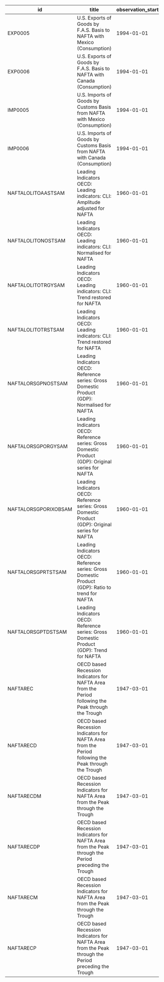 | id                   | title                                                                                                | observation_start   | observation_end   |
|----------------------|------------------------------------------------------------------------------------------------------|---------------------|-------------------|
| EXP0005              | U.S. Exports of Goods by F.A.S. Basis to NAFTA with Mexico (Consumption)                             | 1994-01-01          | 2020-12-01        |
| EXP0006              | U.S. Exports of Goods by F.A.S. Basis to NAFTA with Canada (Consumption)                             | 1994-01-01          | 2020-12-01        |
| IMP0005              | U.S. Imports of Goods by Customs Basis from NAFTA with Mexico (Consumption)                          | 1994-01-01          | 2020-12-01        |
| IMP0006              | U.S. Imports of Goods by Customs Basis from NAFTA with Canada (Consumption)                          | 1994-01-01          | 2020-12-01        |
| NAFTALOLITOAASTSAM   | Leading Indicators OECD: Leading indicators: CLI: Amplitude adjusted for NAFTA                       | 1960-01-01          | 2022-05-01        |
| NAFTALOLITONOSTSAM   | Leading Indicators OECD: Leading indicators: CLI: Normalised for NAFTA                               | 1960-01-01          | 2022-05-01        |
| NAFTALOLITOTRGYSAM   | Leading Indicators OECD: Leading indicators: CLI: Trend restored for NAFTA                           | 1960-01-01          | 2022-02-01        |
| NAFTALOLITOTRSTSAM   | Leading Indicators OECD: Leading indicators: CLI: Trend restored for NAFTA                           | 1960-01-01          | 2022-02-01        |
| NAFTALORSGPNOSTSAM   | Leading Indicators OECD: Reference series: Gross Domestic Product (GDP): Normalised for NAFTA        | 1960-01-01          | 2022-02-01        |
| NAFTALORSGPORGYSAM   | Leading Indicators OECD: Reference series: Gross Domestic Product (GDP): Original series for NAFTA   | 1960-01-01          | 2022-02-01        |
| NAFTALORSGPORIXOBSAM | Leading Indicators OECD: Reference series: Gross Domestic Product (GDP): Original series for NAFTA   | 1960-01-01          | 2022-02-01        |
| NAFTALORSGPRTSTSAM   | Leading Indicators OECD: Reference series: Gross Domestic Product (GDP): Ratio to trend for NAFTA    | 1960-01-01          | 2022-02-01        |
| NAFTALORSGPTDSTSAM   | Leading Indicators OECD: Reference series: Gross Domestic Product (GDP): Trend for NAFTA             | 1960-01-01          | 2022-02-01        |
| NAFTAREC             | OECD based Recession Indicators for NAFTA Area from the Period following the Peak through the Trough | 1947-03-01          | 2022-02-01        |
| NAFTARECD            | OECD based Recession Indicators for NAFTA Area from the Period following the Peak through the Trough | 1947-03-01          | 2022-02-28        |
| NAFTARECDM           | OECD based Recession Indicators for NAFTA Area from the Peak through the Trough                      | 1947-03-01          | 2022-02-28        |
| NAFTARECDP           | OECD based Recession Indicators for NAFTA Area from the Peak through the Period preceding the Trough | 1947-03-01          | 2022-02-28        |
| NAFTARECM            | OECD based Recession Indicators for NAFTA Area from the Peak through the Trough                      | 1947-03-01          | 2022-02-01        |
| NAFTARECP            | OECD based Recession Indicators for NAFTA Area from the Peak through the Period preceding the Trough | 1947-03-01          | 2022-02-01        |